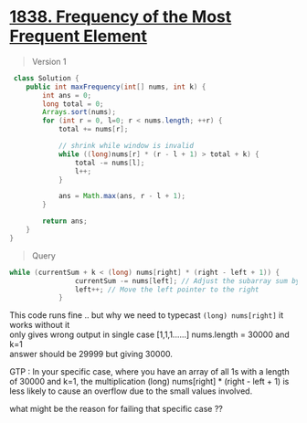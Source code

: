 # [1838. Frequency of the Most Frequent Element](https://leetcode.com/problems/frequency-of-the-most-frequent-element/)
> Version 1
```java
 class Solution {
    public int maxFrequency(int[] nums, int k) {
        int ans = 0;
        long total = 0;
        Arrays.sort(nums);
        for (int r = 0, l=0; r < nums.length; ++r) {
            total += nums[r];

            // shrink while window is invalid
            while ((long)nums[r] * (r - l + 1) > total + k) {
                total -= nums[l];
                l++;
            }

            ans = Math.max(ans, r - l + 1);
        }

        return ans;
    }
}
```

> Query
```java
while (currentSum + k < (long) nums[right] * (right - left + 1)) {
                currentSum -= nums[left]; // Adjust the subarray sum by removing the leftmost element
                left++; // Move the left pointer to the right
            }
```
This code runs fine .. but why we need to typecast  `(long) nums[right]` it works without it  
only gives wrong output in single case [1,1,1......] nums.length = 30000 and k=1  
answer should be 29999 but giving 30000.

GTP : In your specific case, where you have an array of all 1s with a length of 30000 and k=1, the multiplication (long) nums[right] * (right - left + 1) is less likely to cause an overflow due to the small values involved.

what might be the reason for failing that specific case ??